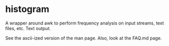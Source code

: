 # histogram
A wrapper around awk to perform frequency analysis on input streams, text files, etc. Text output.

See the ascii-ized version of the man page. Also, look at the FAQ.md page.

